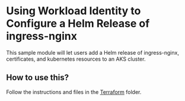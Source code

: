 # Using Workload Identity to Configure a Helm Release of ingress-nginx

This sample module will let users add a Helm release of ingress-nginx, certificates, and kubernetes resources to an AKS cluster.

## How to use this?

Follow the instructions and files in the [Terraform](./terraform/) folder.
